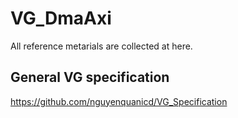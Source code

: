 # VG_DmaAxi
All reference metarials are collected at here.

## General VG specification
https://github.com/nguyenquanicd/VG_Specification



